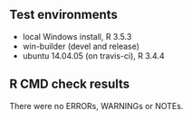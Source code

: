 ## Test environments
* local Windows install, R 3.5.3
* win-builder (devel and release)
* ubuntu 14.04.05 (on travis-ci), R 3.4.4

## R CMD check results
There were no ERRORs, WARNINGs or NOTEs. 
